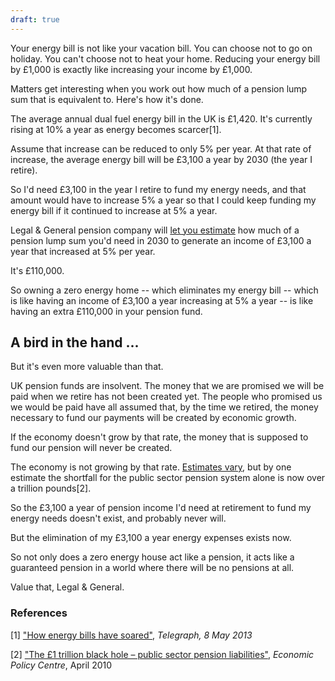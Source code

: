 ```yaml
---
draft: true
---
```


Your energy bill is not like your vacation bill. You can choose not to go on holiday. You can't choose not to heat your home. Reducing your energy bill by £1,000 is exactly like increasing your income by £1,000.

Matters get interesting when you work out how much of a pension lump sum that is equivalent to. Here's how it's done.

The average annual dual fuel energy bill in the UK is £1,420. It's currently rising at 10% a year as energy becomes scarcer[1].

Assume that increase can be reduced to only 5% per year. At that rate of increase, the average energy bill will be £3,100 a year by 2030 (the year I retire).

So I'd need £3,100 in the year I retire to fund my energy needs, and that amount would have to increase 5% a year so that I could keep funding my energy bill if it continued to increase at 5% a year.

Legal & General pension company will [let you estimate](http://www.legalandgeneral.com/annuities/pension-annuity/annuity-calculator/)  how much of a pension lump sum you'd need in 2030 to generate an income of £3,100 a year that increased at 5% per year.

It's £110,000.

So owning a zero energy home -- which eliminates my energy bill -- which is like having an income of £3,100 a year increasing at 5% a year -- is like having an extra £110,000 in your pension fund.

## A bird in the hand ...

But it's even more valuable than that.

UK pension funds are insolvent. The money that we are promised we will be paid when we retire has not been created yet. The people who promised us we would be paid have all assumed that, by the time we retired, the money necessary to fund our payments will be created by economic growth.

If the economy doesn't grow by that rate, the money that is supposed to fund our pension will never be created.

The economy is not growing by that rate. [Estimates vary](https://encrypted.google.com/#q=uk+pension+fund+gap), but by one estimate the shortfall for the public sector pension system alone is now over a trillion pounds[2].

So the £3,100 a year of pension income I'd need at retirement to fund my energy needs doesn't exist, and probably never will.

But the elimination of my £3,100 a year energy expenses exists now.

So not only does a zero energy house act like a pension, it acts like a guaranteed pension in a world where there will be no pensions at all.

Value that, Legal & General.

### References

[1] ["How energy bills have soared"](http://www.telegraph.co.uk/finance/personalfinance/household-bills/10043967/How-energy-bills-have-soared.html), _Telegraph, 8 May 2013_

[2] ["The £1 trillion black hole – public sector pension liabilities"](http://www.economicpolicycentre.com/2010/04/19/government-pension-liabilities-understated-by-1trillion/), _Economic Policy Centre_, April 2010
